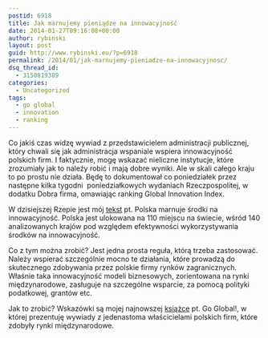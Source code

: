 ```yaml
---
postid: 6918
title: Jak marnujemy pieniądze na innowacyjność
date: 2014-01-27T09:16:08+00:00
author: rybinski
layout: post
guid: http://www.rybinski.eu/?p=6918
permalink: /2014/01/jak-marnujemy-pieniadze-na-innowacyjnosc/
dsq_thread_id:
  - 3150819389
categories:
  - Uncategorized
tags:
  - go global
  - innovation
  - ranking
---
```

Co jakiś czas widzę wywiad z przedstawicielem administracji publicznej, który chwali się jak administracja wspaniale wspiera innowacyjność polskich firm. I faktycznie, mogę wskazać nieliczne instytucje, które zrozumiały jak to należy robić i mają dobre wyniki. Ale w skali całego kraju to po prostu nie działa. Będę to dokumentował co poniedziałek przez następne kilka tygodni  poniedziałkowych wydaniach Rzeczpospolitej, w dodatku Dobra firma, omawiając ranking Global Innovation Index.

W dzisiejszej Rzepie jest mój [tekst](http://archiwum.rp.pl/artykul/1230774-Polska-marnuje-srodki-na-innowacyjnosc.html) pt. Polska marnuje środki na innowacyjność. Polska jest ulokowana na 110 miejscu na świecie, wśród 140 analizowanych krajów pod względem efektywności wykorzystywania środków na innowacyjność.

Co z tym można zrobić? Jest jedna prosta reguła, którą trzeba zastosować. Należy wspierać szczególnie mocno te działania, które prowadzą do skutecznego zdobywania przez polskie firmy rynków zagranicznych. Właśnie taka innowacyjność modeli biznesowych, zorientowana na rynki międzynarodowe, zasługuje na szczególne wsparcie, za pomocą polityki podatkowej, grantów etc.

Jak to zrobić? Wskazówki są mojej najnowszej [książce](http://onepress.pl/ksiazki/go-global-krzysztof-rybinski,goglob.htm) pt. Go Global!, w której prezentuję wywiady z jedenastoma właścicielami polskich firm, które zdobyły rynki międzynarodowe.
